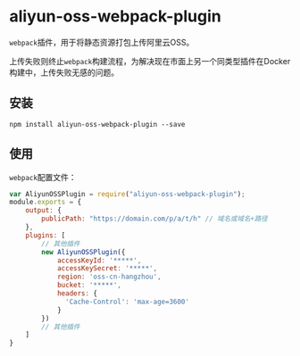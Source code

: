 # aliyun-oss-webpack-plugin

`webpack`插件，用于将静态资源打包上传阿里云OSS。

上传失败则终止`webpack`构建流程，为解决现在市面上另一个同类型插件在Docker构建中，上传失败无感的问题。

## 安装

```npm
npm install aliyun-oss-webpack-plugin --save
```

## 使用

`webpack`配置文件：

```javascript
var AliyunOSSPlugin = require("aliyun-oss-webpack-plugin");
module.exports = {
    output: {
        publicPath: "https://domain.com/p/a/t/h" // 域名或域名+路径
    },
    plugins: [
        // 其他插件
        new AliyunOSSPlugin({
            accessKeyId: '*****',
            accessKeySecret: '*****',
            region: 'oss-cn-hangzhou',
            bucket: '*****',
            headers: {
              'Cache-Control': 'max-age=3600'
            }
        })
        // 其他插件
    ]
}
```